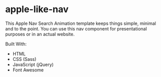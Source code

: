 # apple-like-nav


This Apple Nav Search Animation template keeps things simple, minimal and to the point. You can use this nav component for presentational purposes or in an actual website.

Built With:
  * HTML
  * CSS (Sass)
  * JavaScript (jQuery)
  * Font Awesome
